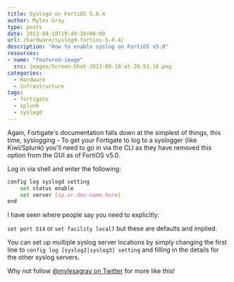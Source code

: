 ```yaml
---
title: Syslogd on FortiOS 5.0.4
author: Myles Gray
type: posts
date: 2013-09-18T19:49:28+00:00
url: /hardware/syslogd-fortios-5-0-4/
description: "How to enable syslog on FortiOS v5.0"
resources:
- name: "featured-image"
  src: images/Screen-Shot-2013-09-18-at-20.51.16.png
categories:
  - Hardware
  - Infrastructure
tags:
  - fortigate
  - splunk
  - syslogd
---
```


Again, Fortigate's documentation falls down at the simplest of things, this time, syslogging - To get your Fortigate to log to a syslogger (like Kiwi/Splunk) you'll need to go in via the CLI as they have removed this option from the GUI as of FortiOS v5.0.

Log in via shell and enter the following:

```sh
config log syslogd setting
    set status enable
    set server [ip.or.dns-name.here]
end
```

I have seen where people say you need to explicitly:

`set port 514` or `set facility local7` but these are defaults and implied.

You can set up multiple syslog server locations by simply changing the first line to `config log [syslog2|syslog3] setting` and filling in the details for the other syslog servers.

Why not follow [@mylesagray on Twitter][2] for more like this!

 [1]: images/Screen-Shot-2013-09-18-at-20.51.16.png
 [2]: https://twitter.com/mylesagray
